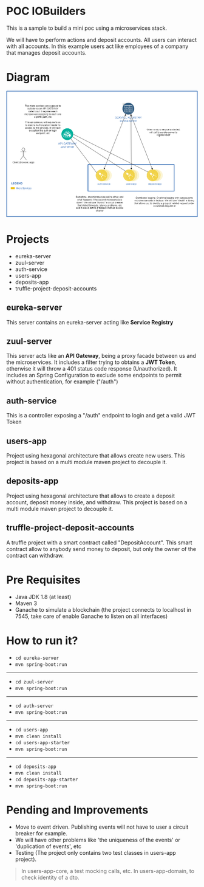 # POC IOBuilders

This is a sample to build a mini poc using a microservices stack.

We will have to perform actions and deposit accounts. All users can interact with all accounts. In this example users act like employees of a company that manages deposit accounts.

# Diagram
![Diagram](./diagram.png)

# Projects
- eureka-server 
- zuul-server
- auth-service
- users-app
- deposits-app
- truffle-project-deposit-accounts

## eureka-server
This server contains an eureka-server acting like **Service Registry**
## zuul-server
This server acts like an **API Gateway**, being a proxy facade between us and the microservices.
It includes a filter trying to obtains a **JWT Token**, otherwise it will throw a 401 status code response (Unauthorized).
It includes an Spring Configuration to exclude some endpoints to permit without authentication, for example ("/auth")

## auth-service
This is a controller exposing a "/auth" endpoint to login and get a valid JWT Token

## users-app
Project using hexagonal architecture that allows create new users.
This project is based on a multi module maven project to decouple it.

## deposits-app
Project using hexagonal architecture that allows to create a deposit account, deposit money inside, and withdraw.
This project is based on a multi module maven project to decouple it.


## truffle-project-deposit-accounts
A truffle project with a smart contract called "DepositAccount".
This smart contract allow to anybody send money to deposit, but only the owner of the contract can withdraw.

# Pre Requisites
- Java JDK 1.8 (at least)
- Maven 3
- Ganache to simulate a blockchain (the project connects to localhost in 7545, take care of enable Ganache to listen on all interfaces)

# How to run it?
- `cd eureka-server`
- `mvn spring-boot:run`
---
- `cd zuul-server`
- `mvn spring-boot:run`
---
- `cd auth-server`
- `mvn spring-boot:run`
---
- `cd users-app`
- `mvn clean install`
- `cd users-app-starter`
- `mvn spring-boot:run`
---
- `cd deposits-app`
- `mvn clean install`
- `cd deposits-app-starter`
- `mvn spring-boot:run`



# Pending and Improvements
- Move to event driven. Publishing events will not have to user a circuit breaker for example.
- We will have other problems like 'the uniqueness of the events' or 'duplication of events', etc
- Testing (The project only contains two test classes in users-app project).

> In users-app-core, a test mocking calls, etc. In users-app-domain, to check identity of a dto.


